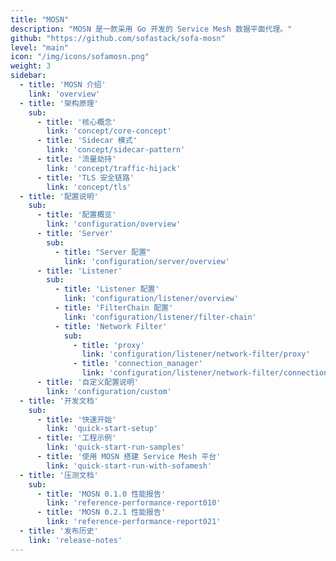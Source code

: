 ```yaml
---
title: "MOSN"
description: "MOSN 是一款采用 Go 开发的 Service Mesh 数据平面代理。"
github: "https://github.com/sofastack/sofa-mosn"
level: "main"
icon: "/img/icons/sofamosn.png"
weight: 3
sidebar:
  - title: 'MOSN 介绍'
    link: 'overview'
  - title: '架构原理'
    sub:
      - title: '核心概念'
        link: 'concept/core-concept'
      - title: 'Sidecar 模式'
        link: 'concept/sidecar-pattern'
      - title: '流量劫持'
        link: 'concept/traffic-hijack'
      - title: 'TLS 安全链路'
        link: 'concept/tls'
  - title: '配置说明'
    sub:
      - title: '配置概览'
        link: 'configuration/overview'
      - title: 'Server'
        sub:
          - title: "Server 配置"
            link: 'configuration/server/overview'
      - title: 'Listener'
        sub:
          - title: 'Listener 配置'
            link: 'configuration/listener/overview'
          - title: 'FilterChain 配置'
            link: 'configuration/listener/filter-chain'
          - title: 'Network Filter'
            sub:
              - title: 'proxy'
                link: 'configuration/listener/network-filter/proxy'
              - title: 'connection_manager'
                link: 'configuration/listener/network-filter/connection-manager'
      - title: '自定义配置说明'
        link: 'configuration/custom'
  - title: '开发文档'
    sub:
      - title: '快速开始'
        link: 'quick-start-setup'
      - title: '工程示例'
        link: 'quick-start-run-samples'
      - title: '使用 MOSN 搭建 Service Mesh 平台'
        link: 'quick-start-run-with-sofamesh'
  - title: '压测文档'
    sub:
      - title: 'MOSN 0.1.0 性能报告'
        link: 'reference-performance-report010'
      - title: 'MOSN 0.2.1 性能报告'
        link: 'reference-performance-report021'
  - title: '发布历史'
    link: 'release-notes'
---
```

